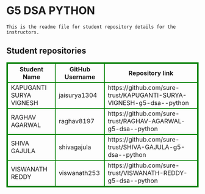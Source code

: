 # G5 DSA  PYTHON
    This is the readme file for student repository details for the instructors.
## Student repositories 
<table style="border : 2px solid green; width:100%;">
<tr >
<th style="border : 2px solid green;">Student Name</th>
<th style="border : 2px solid green;">GitHub Username</th>
<th style="border : 2px solid green;">Repository link</th>
</tr>
<tr style="border : 2px solid green;">
<td style="border : 2px solid green;">KAPUGANTI SURYA VIGNESH</td> 

<td style="border : 2px solid green;">jaisurya1304</td> 

<td style="border : 2px solid green;">https://github.com/sure-trust/KAPUGANTI-SURYA-VIGNESH-g5-dsa--python</td> 
</tr>

<tr style="border : 2px solid green;">
<td style="border : 2px solid green;">RAGHAV AGARWAL</td> 

<td style="border : 2px solid green;">raghav8197</td> 

<td style="border : 2px solid green;">https://github.com/sure-trust/RAGHAV-AGARWAL-g5-dsa--python</td> 
</tr>

<tr style="border : 2px solid green;">
<td style="border : 2px solid green;">SHIVA GAJULA</td> 

<td style="border : 2px solid green;">shivagajula</td> 

<td style="border : 2px solid green;">https://github.com/sure-trust/SHIVA-GAJULA-g5-dsa--python</td> 
</tr>

<tr style="border : 2px solid green;">
<td style="border : 2px solid green;">VISWANATH REDDY</td> 

<td style="border : 2px solid green;">viswanath253</td> 

<td style="border : 2px solid green;">https://github.com/sure-trust/VISWANATH-REDDY-g5-dsa--python</td> 
</tr>
